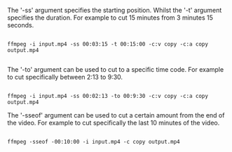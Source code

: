 

The '-ss' argument specifies the starting position. Whilst the '-t' argument specifies the duration. For example to cut 15 minutes from 3 minutes 15 seconds. 

```

ffmpeg -i input.mp4 -ss 00:03:15 -t 00:15:00 -c:v copy -c:a copy output.mp4


```


The '-to' argument can be used to cut to a specific time code. For example to cut specifically between 2:13 to 9:30. 


```

ffmpeg -i input.mp4 -ss 00:02:13 -to 00:9:30 -c:v copy -c:a copy output.mp4

```

The '-sseof' argument can be used to cut a certain amount from the end of the video. For example to cut specifically the last 10 minutes of the video.

```

ffmpeg -sseof -00:10:00 -i input.mp4 -c copy output.mp4

```




